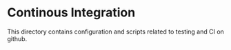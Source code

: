 # Continous Integration

This directory contains configuration and scripts related to testing and CI on github.
